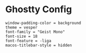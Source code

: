 # Ghostty Config

```
window-padding-color = background
theme = vesper
font-family = "Geist Mono"
font-size = 18
font-feature = -liga
macos-titlebar-style = hidden
```
